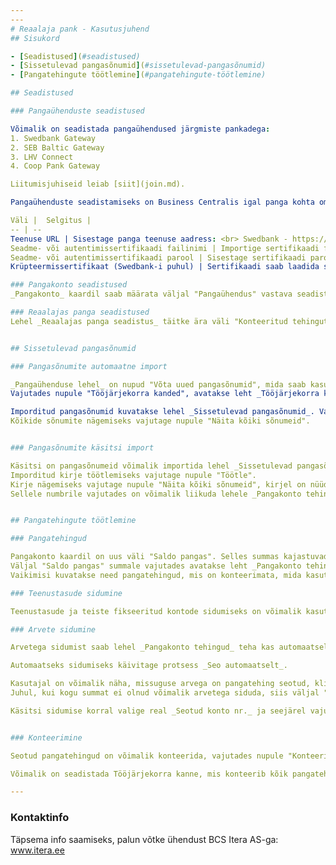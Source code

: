 ```yaml
---
---
# Reaalaja pank - Kasutusjuhend
## Sisukord

- [Seadistused](#seadistused)
- [Sissetulevad pangasõnumid](#sissetulevad-pangasõnumid)
- [Pangatehingute töötlemine](#pangatehingute-töötlemine)

## Seadistused

### Pangaühenduste seadistused

Võimalik on seadistada pangaühendused järgmiste pankadega:
1. Swedbank Gateway
2. SEB Baltic Gateway
3. LHV Connect
4. Coop Pank Gateway

Liitumisjuhiseid leiab [siit](join.md).

Pangaühenduste seadistamiseks on Business Centralis igal panga kohta oma kaart, kus tuleb täita järgmised väljad:

Väli |  Selgitus | 
-- | --
Teenuse URL | Sisestage panga teenuse aadress: <br> Swedbank - https://swedbankgateway.net/ <br> SEB - https://api.bgw.baltics.sebgroup.com/ <br> LHV - https://connect.lhv.eu/ <br> Coop Pank - https://cpgw.cooppank.ee/  
Seadme- või autentimissertifikaadi failinimi | Importige sertifikaadi fail (pfx/p12 formaat). Sertifikaadi saate pangast.
Seadme- või autentimissertifikaadi parool | Sisestage sertifikaadi parool.
Krüpteermissertifikaat (Swedbank-i puhul) | Sertifikaadi saab laadida siit: http://dev.swedbankgateway.net/info#certificates

### Pangakonto seadistused
_Pangakonto_ kaardil saab määrata väljal "Pangaühendus" vastava seadistatud pangaühenduse.

### Reaalajas panga seadistused
Lehel _Reaalajas panga seadistus_ täitke ära väli "Konteeritud tehingute nr.", määrates vastava numbriseeria.


## Sissetulevad pangasõnumid

### Pangasõnumite automaatne import

_Pangaühenduse lehel_ on nupud "Võta uued pangasõnumid", mida saab kasutada pangasõnumite automaatseks impordiks. 
Vajutades nupule "Tööjärjekorra kanded", avatakse leht _Tööjärjekorra kanded_, kus on võimalik seadistada 4 erinevat tegevust: pangasõnumite import, sissetulevate pangasõnumite töötlemine, pangakonto tehingute sidumine, pangakonto tehingute konteerimine. 

Imporditud pangasõnumid kuvatakse lehel _Sissetulevad pangasõnumid_. Vaikimisi on lehel filtrid: Allikas ja Olek, kuvatakse ainult kirjed, mis on töötlemata ning vajavad tähelepanu - s.t. Olek on kas _Vastuvõetud_ või _Tõrge_.  
Kõikide sõnumite nägemiseks vajutage nupule "Näita kõiki sõnumeid".


### Pangasõnumite käsitsi import

Käsitsi on pangasõnumeid võimalik importida lehel _Sissetulevad pangasõnumid_ vajutades nupule "Impordi failist". Imporditud kirje Olek on _Vastuvõetud_.
Imporditud kirje töötlemiseks vajutage nupule "Töötle".
Kirje nägemiseks vajutage nupule "Näita kõiki sõnumeid", kirjel on nüüd Olek _Töödeldud_. Paremal olevas kiirinfos on näha _Salvestatud tehingute arv_.
Sellele numbrile vajutades on võimalik liikuda lehele _Pangakonto tehingud_.


## Pangatehingute töötlemine

### Pangatehingud

Pangakonto kaardil on uus väli "Saldo pangas". Selles summas kajastuvad kõik pangast imporditud tehingud, ka need, mis on veel töötlemata ning konteerimata. Seetõttu võib väljal "Saldo pangas" olev summa erineva väljal "Saldo" kuvatavast summast. 
Väljal "Saldo pangas" summale vajutades avatakse leht _Pangakonto tehingud_.
Vaikimisi kuvatakse need pangatehingud, mis on konteerimata, mida kasutaja saab üle vaadata, siduda ja konteerida.

### Teenustasude sidumine

Teenustasude ja teiste fikseeritud kontode sidumiseks on võimalik kasutada _Tekst-kontoks vastendamine_ funktsionaalsust.

### Arvete sidumine

Arvetega sidumist saab lehel _Pangakonto tehingud_ teha kas automaatselt või käsitsi. 

Automaatseks sidumiseks käivitage protsess _Seo automaatselt_.  

Kasutajal on võimalik näha, missuguse arvega on pangatehing seotud, klikkides väljal "Seotud summa". Kasutajal on võimalik siduda arve ringi. 
Juhul, kui kogu summat ei olnud võimalik arvetega siduda, siis väljal "Seotud summa" erineb väljal "Summa" näidatud summast.

Käsitsi sidumise korral valige real _Seotud konto nr._ ja seejärel vajutage "Seo käsitsi". Avatakse vastava kliendi/hankija andmiku kanded, kus kasutaja on võimalik valida õige arve ja siduda pangatehing vajutades Protsess ->Märgi seose ID.


### Konteerimine

Seotud pangatehingud on võimalik konteerida, vajutades nupule "Konteeri".

Võimalik on seadistada Tööjärjekorra kanne, mis konteerib kõik pangatehingud, mille _Sidumise olek_ on "Kõrge täpsus".

---
```


### Kontaktinfo
Täpsema info saamiseks, palun võtke ühendust BCS Itera AS-ga:
<a href="https://www.itera.ee/" target="_blank">www.itera.ee</a>

